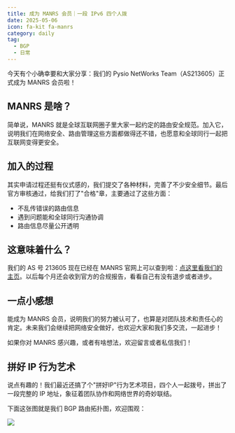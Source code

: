 ```yaml
---
title: 成为 MANRS 会员｜一段 IPv6 四个人拨
date: 2025-05-06
icon: fa-kit fa-manrs
category: daily
tag:
  - BGP
  - 日常
---
```


今天有个小确幸要和大家分享：我们的 Pysio NetWorks Team（AS213605）正式成为 MANRS 会员啦！

## MANRS 是啥？

简单说，MANRS 就是全球互联网圈子里大家一起约定的路由安全规范。加入它，说明我们在网络安全、路由管理这些方面都做得还不错，也愿意和全球同行一起把互联网变得更安全。

## 加入的过程

其实申请过程还挺有仪式感的，我们提交了各种材料，完善了不少安全细节。最后官方审核通过，给我们打了"合格"章，主要通过了这些方面：

- 不乱传错误的路由信息
- 遇到问题能和全球同行沟通协调
- 路由信息尽量公开透明

## 这意味着什么？

我们的 AS 号 213605 现在已经在 MANRS 官网上可以查到啦：[点这里看我们的主页](https://manrs.org/participant/6567/)。以后每个月还会收到官方的合规报告，看看自己有没有退步或者进步。

## 一点小感想

能成为 MANRS 会员，说明我们的努力被认可了，也算是对团队技术和责任心的肯定。未来我们会继续把网络安全做好，也欢迎大家和我们多交流，一起进步！

如果你对 MANRS 感兴趣，或者有啥想法，欢迎留言或者私信我们！

## 拼好 IP 行为艺术

说点有趣的！我们最近还搞了个"拼好IP"行为艺术项目，四个人一起拨号，拼出了一段完整的 IP 地址，象征着团队协作和网络世界的奇妙联结。

下面这张图就是我们 BGP 路由拓扑图，欢迎围观：

![](https://s3.pysio.online/pysioimages/rt-2a0f_9400_6110___48.svg)